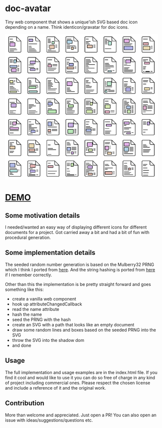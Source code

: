# doc-avatar
Tiny web component that shows a unique'ish SVG based doc icon depending on a name. Think identicon/gravatar for doc icons.

![preview](preview.png)

# **[DEMO](https://raw.githack.com/pachacamac/doc-avatar/main/index.html)**

## Some motivation details
I needed/wanted an easy way of displaying different icons for different documents for a project. Got carried away a bit and had a bit of fun with procedural generation.

## Some implementation details
The seeded random number generation is based on the Mulberry32 PRNG which I think I ported from [here](https://gist.github.com/tommyettinger/46a874533244883189143505d203312c).
And the string hashing is ported from [here](https://burtleburtle.net/bob/hash/integer.html) if I remember correctly.

Other than this the implementation is be pretty straight forward and goes something like this:

- create a vanilla web component
- hook up attributeChangedCallback
- read the name attribute
- hash the name
- seed the PRNG with the hash
- create an SVG with a path that looks like an empty document
- draw some random lines and boxes based on the seeded PRNG into the SVG
- throw the SVG into the shadow dom
- and done

## Usage
The full implementation and usage examples are in the index.html file.
If you find it cool and would like to use it you can do so free of charge in any kind of project including commercial ones.
Please respect the chosen license and include a reference of it and the original work.

## Contribution
More than welcome and appreciated. Just open a PR! You can also open an issue with ideas/suggestions/questions etc.

